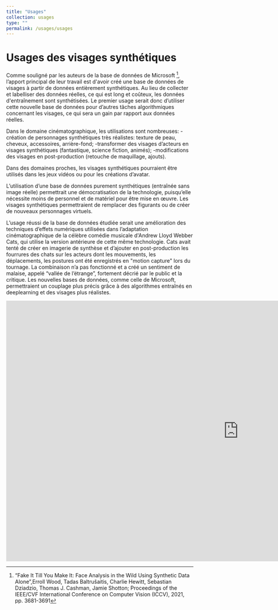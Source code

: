 ```yaml
---
title: "Usages"
collection: usages
type: ""
permalink: /usages/usages
---
```


Usages des visages synthétiques
===============================


Comme souligné par les auteurs de la base de données de Microsoft [^1], l’apport principal de leur travail est d'avoir créé une base de données de visages à partir de données entièrement synthétiques. Au lieu de collecter et labelliser des données réelles, ce qui est long et coûteux, les données d'entraînement sont synthétisées. Le premier usage serait donc d’utiliser cette nouvelle base de données pour d’autres tâches algorithmiques concernant les visages, ce qui sera un gain par rapport aux données réelles. 

Dans le domaine cinématographique, les utilisations sont nombreuses:
-création de personnages synthétiques très réalistes: texture de peau, cheveux, accessoires, arrière-fond;
-transformer des visages d’acteurs en visages synthétiques (fantastique, science fiction, animés);
-modifications des visages en post-production (retouche de maquillage, ajouts).

Dans des domaines proches, les visages synthétiques pourraient être utilisés dans les jeux vidéos ou pour les créations d’avatar.

L’utilisation d’une base de données purement synthétiques (entraînée sans image réelle) permettrait une démocratisation de la technologie, puisqu’elle nécessite moins de personnel et de matériel pour être mise en œuvre. Les visages synthétiques permettraient de remplacer des figurants ou de créer de nouveaux personnages virtuels. 

L’usage réussi de la base de données étudiée serait une amélioration des techniques d’effets numériques utilisées dans l’adaptation cinématographique de la célèbre comédie musicale d'Andrew Lloyd Webber Cats, qui utilise la version antérieure de cette même technologie. Cats avait tenté de créer en imagerie de synthèse et d’ajouter en post-production les fourrures des chats sur les acteurs dont les mouvements, les déplacements, les postures ont été enregistrés en "motion capture" lors du tournage. La combinaison n’a pas fonctionné et a créé un sentiment de malaise, appelé “vallée de l’étrange”, fortement décrié par le public et la critique. Les nouvelles bases de données, comme celle de Microsoft, permettraient un couplage plus précis grâce à des algorithmes entraînés en deeplearning et des visages plus réalistes. 

<iframe width="1250" height="700" src="https://www.youtube.com/embed/FtSd844cI7U" title="CATS (2019)" frameborder="0" allow="accelerometer; autoplay; clipboard-write; encrypted-media; gyroscope; picture-in-picture; web-share" allowfullscreen></iframe>

[^1]:“Fake It Till You Make It: Face Analysis in the Wild Using Synthetic Data Alone”,Erroll Wood, Tadas Baltrušaitis, Charlie Hewitt, Sebastian Dziadzio, Thomas J. Cashman, Jamie Shotton; Proceedings of the IEEE/CVF International Conference on Computer Vision (ICCV), 2021, pp. 3681-3691
